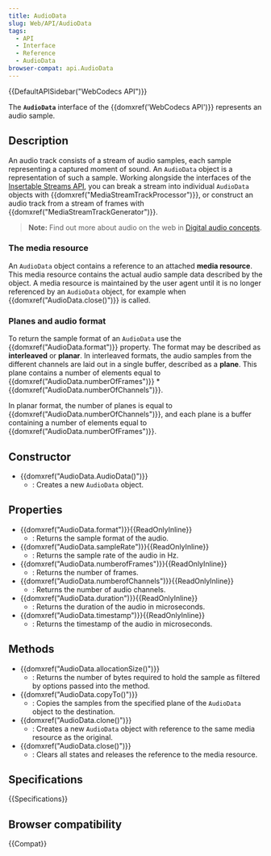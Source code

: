 ```yaml
---
title: AudioData
slug: Web/API/AudioData
tags:
  - API
  - Interface
  - Reference
  - AudioData
browser-compat: api.AudioData
---
```

{{DefaultAPISidebar("WebCodecs API")}}

The **`AudioData`** interface of the {{domxref('WebCodecs API')}} represents an audio sample.

## Description

An audio track consists of a stream of audio samples, each sample representing a captured moment of sound. An `AudioData` object is a representation of such a sample. Working alongside the interfaces of the [Insertable Streams API](/en-US/docs/Web/API/Insertable_Streams_for_MediaStreamTrack_API), you can break a stream into individual `AudioData` objects with {{domxref("MediaStreamTrackProcessor")}}, or construct an audio track from a stream of frames with {{domxref("MediaStreamTrackGenerator")}}.

> **Note:** Find out more about audio on the web in [Digital audio concepts](/en-US/docs/Web/Media/Formats/Audio_concepts).

### The media resource

An `AudioData` object contains a reference to an attached **media resource**. This media resource contains the actual audio sample data described by the object. A media resource is maintained by the user agent until it is no longer referenced by an `AudioData` object, for example when {{domxref("AudioData.close()")}} is called.

### Planes and audio format

To return the sample format of an `AudioData` use the {{domxref("AudioData.format")}} property. The format may be described as **interleaved** or **planar**. In interleaved formats, the audio samples from the different channels are laid out in a single buffer, described as a **plane**. This plane contains a number of elements equal to {{domxref("AudioData.numberOfFrames")}} * {{domxref("AudioData.numberOfChannels")}}.

In planar format, the number of planes is equal to {{domxref("AudioData.numberOfChannels")}}, and each plane is a buffer containing a number of elements equal to {{domxref("AudioData.numberOfFrames")}}.

## Constructor

- {{domxref("AudioData.AudioData()")}}
  - : Creates a new `AudioData` object.

## Properties

- {{domxref("AudioData.format")}}{{ReadOnlyInline}}
  - : Returns the sample format of the audio.
- {{domxref("AudioData.sampleRate")}}{{ReadOnlyInline}}
  - : Returns the sample rate of the audio in Hz.
- {{domxref("AudioData.numberofFrames")}}{{ReadOnlyInline}}
  - : Returns the number of frames.
- {{domxref("AudioData.numberofChannels")}}{{ReadOnlyInline}}
  - : Returns the number of audio channels.
- {{domxref("AudioData.duration")}}{{ReadOnlyInline}}
  - : Returns the duration of the audio in microseconds.
- {{domxref("AudioData.timestamp")}}{{ReadOnlyInline}}
  - : Returns the timestamp of the audio in microseconds.

## Methods

- {{domxref("AudioData.allocationSize()")}}
  - : Returns the number of bytes required to hold the sample as filtered by options passed into the method.
- {{domxref("AudioData.copyTo()")}}
  - : Copies the samples from the specified plane of the `AudioData` object to the destination.
- {{domxref("AudioData.clone()")}}
  - : Creates a new `AudioData` object with reference to the same media resource as the original.
- {{domxref("AudioData.close()")}}
  - : Clears all states and releases the reference to the media resource.

## Specifications

{{Specifications}}

## Browser compatibility

{{Compat}}
